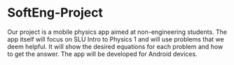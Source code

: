 SoftEng-Project
===============
Our project is a mobile physics app aimed at non-engineering students. The app itself will focus on SLU Intro to Physics 1 and will use problems that we deem helpful. It will show the desired equations for each problem and how to get the answer. The app will be developed for Android devices.
